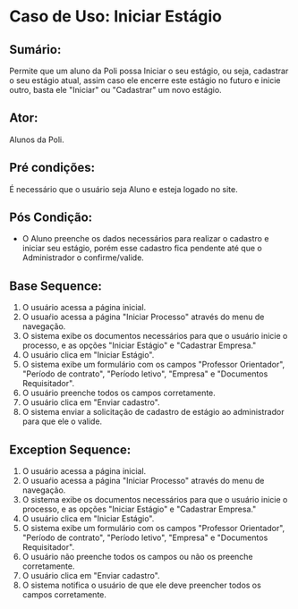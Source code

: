 # Caso de Uso: Iniciar Estágio

## Sumário: 
Permite que um aluno da Poli possa Iniciar o seu estágio, ou seja, cadastrar o seu estágio atual, assim caso ele encerre este estágio no futuro e inicie outro, basta
ele "Iniciar" ou "Cadastrar" um novo estágio.

## Ator:
Alunos da Poli.

## Pré condições:
É necessário que o usuário seja Aluno e esteja logado no site.

## Pós Condição:
* O Aluno preenche os dados necessários para realizar o cadastro e iniciar seu estágio, porém esse cadastro fica pendente até que o Administrador o confirme/valide.

## Base Sequence:
1. O usuário acessa a página inicial.
2. O usuaŕio acessa a página "Iniciar Processo" através do menu de navegação.
3. O sistema exibe os documentos necessários para que o usuário inicie o processo, e as opções "Iniciar Estágio" e "Cadastrar Empresa."
4. O usuário clica em "Iniciar Estágio".
5. O sistema exibe um formulário com os campos "Professor Orientador", "Período de contrato", "Período letivo", "Empresa" e "Documentos Requisitador".
6. O usuário preenche todos os campos corretamente.
7. O usuário clica em "Enviar cadastro".
8. O sistema enviar a solicitação de cadastro de estágio ao administrador para que ele o valide.

## Exception Sequence:
1. O usuário acessa a página inicial.
2. O usuaŕio acessa a página "Iniciar Processo" através do menu de navegação.
3. O sistema exibe os documentos necessários para que o usuário inicie o processo, e as opções "Iniciar Estágio" e "Cadastrar Empresa."
4. O usuário clica em "Iniciar Estágio".
5. O sistema exibe um formulário com os campos "Professor Orientador", "Período de contrato", "Período letivo", "Empresa" e "Documentos Requisitador".
6. O usuário não preenche todos os campos ou não os preenche corretamente.
7. O usuário clica em "Enviar cadastro".
8. O sistema notifica o usuário de que ele deve preencher todos os campos corretamente.
